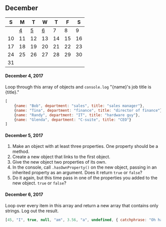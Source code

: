 ## December

|S|M|T|W|T|F|S|
|-|-|-|-|-|-|-|
| |[4](#d4)|[5](#d5)|[6](#d6)|7|8|9|
|10|11|12|13|14|15|16|
|17|18|19|20|21|22|23|
|24|25|26|27|28|29|30|
|31|||||||

<a id="d4"></a>

#### December 4, 2017

Loop through this array of objects and `console.log` "{name}'s job title is {title}."

```Javascript
[
    {name: "Bob", department: "sales", title: "sales manager"},
    {name: "Tina", department: "finance", title: "director of finance"},
    {name: "Randy", department: "IT", title: "hardware guy"},
    {name: "Glenda", department: "C-suite", title: "CEO"}
]
```

<a id="d5"></a>

#### December 5, 2017

1. Make an object with at least three properties. One property should be a method.
1. Create a new object that links to the first object.
1. Give the new object two properties of its own.
1. In the console, call `.hasOwnProperty()` on the new object, passing in an inherited property as an argument. Does it return `true` or `false`?
1. Do it again, but this time pass in one of the properties you added to the new object. `true` or `false`?

<a id="d6"></a>

#### December 6, 2017

Loop over every item in this array and return a new array that contains only strings. Log out the result.

```Javascript
[45, "I", true, null, "am", 3.56, "a", undefined, { catchphrase: "Oh hai, Mark"}, "JS", "rockstar"]
```